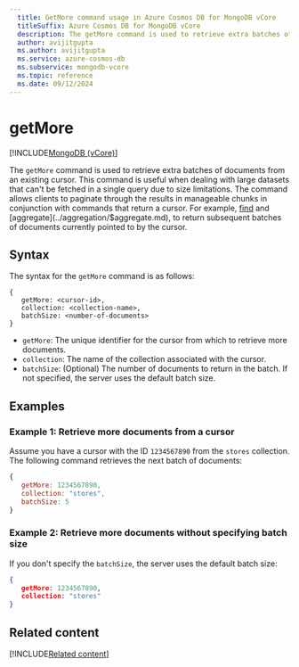 ```yaml
---
  title: GetMore command usage in Azure Cosmos DB for MongoDB vCore
  titleSuffix: Azure Cosmos DB for MongoDB vCore
  description: The getMore command is used to retrieve extra batches of documents from an existing cursor.
  author: avijitgupta
  ms.author: avijitgupta
  ms.service: azure-cosmos-db
  ms.subservice: mongodb-vcore
  ms.topic: reference
  ms.date: 09/12/2024
---
```


# getMore

[!INCLUDE[MongoDB (vCore)](~/reusable-content/ce-skilling/azure/includes/cosmos-db/includes/appliesto-mongodb-vcore.md)]

The `getMore` command is used to retrieve extra batches of documents from an existing cursor. This command is useful when dealing with large datasets that can't be fetched in a single query due to size limitations. The command allows clients to paginate through the results in manageable chunks in conjunction with commands that return a cursor. For example, [find](./$find.md) and [aggregate](../aggregation/$aggregate.md), to return subsequent batches of documents currently pointed to by the cursor.

## Syntax

The syntax for the `getMore` command is as follows:

```
{
   getMore: <cursor-id>,
   collection: <collection-name>,
   batchSize: <number-of-documents>
}
```

- `getMore`: The unique identifier for the cursor from which to retrieve more documents.
- `collection`: The name of the collection associated with the cursor.
- `batchSize`: (Optional) The number of documents to return in the batch. If not specified, the server uses the default batch size.

## Examples

### Example 1: Retrieve more documents from a cursor

Assume you have a cursor with the ID `1234567890` from the `stores` collection. The following command retrieves the next batch of documents:

```javascript
{
   getMore: 1234567890,
   collection: "stores",
   batchSize: 5
}
```

### Example 2: Retrieve more documents without specifying batch size

If you don't specify the `batchSize`, the server uses the default batch size:

```json
{
   getMore: 1234567890,
   collection: "stores"
}
```

## Related content

[!INCLUDE[Related content](../includes/related-content.md)]
